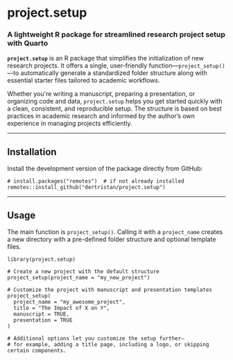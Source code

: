 # project.setup

### A lightweight R package for streamlined research project setup with Quarto

**`project.setup`** is an R package that simplifies the initialization of new research projects. It offers a single, user-friendly function—`project_setup()`—to automatically generate a standardized folder structure along with essential starter files tailored to academic workflows.

Whether you're writing a manuscript, preparing a presentation, or organizing code and data, `project.setup` helps you get started quickly with a clean, consistent, and reproducible setup. The structure is based on best practices in academic research and informed by the author’s own experience in managing projects efficiently.

---

## Installation

Install the development version of the package directly from GitHub:

```
# install.packages("remotes")  # if not already installed
remotes::install_github("dertristan/project.setup")
```

---

## Usage

The main function is `project_setup()`. Calling it with a `project_name` creates a new directory with a pre-defined folder structure and optional template files.

```
library(project.setup)

# Create a new project with the default structure
project_setup(project_name = "my_new_project")

# Customize the project with manuscript and presentation templates
project_setup(
  project_name = "my_awesome_project",
  title = "The Impact of X on Y",
  manuscript = TRUE,
  presentation = TRUE
)

# Additional options let you customize the setup further—
# for example, adding a title page, including a logo, or skipping certain components.
```
